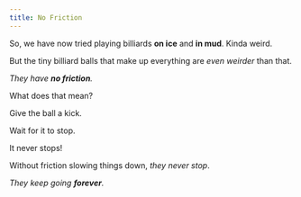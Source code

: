 ```yaml
---
title: No Friction
---
```


<script>
    var sim = createSimulation({
        initialize: function(simulation) {
            var p = simulation.parameters;
            p.isOnlyHardSpheres = true;
            p.friction = 0;

            var particle = new Particle();
            particle.color = Color.red;
            addParticle(simulation, particle);

    		setToolbarAvailableTools(simulation.toolbar, ["impulse"]);
        }
    });
</script>


So, we have now tried playing billiards **on ice** and **in mud**. Kinda weird.

But the tiny billiard balls that make up everything are _even weirder_ than that.

_They have **no friction**._

What does that mean?

Give the ball a kick. 

<script>
    cue(function() {
        return (getTotalEnergy(sim) > 0.1);
    });
    endStep();
</script>

Wait for it to stop.

<script>
    cue(waitCue(10));
    endStep();
</script>

It never stops!

Without friction slowing things down, _they never stop_.

_They keep going **forever**._
